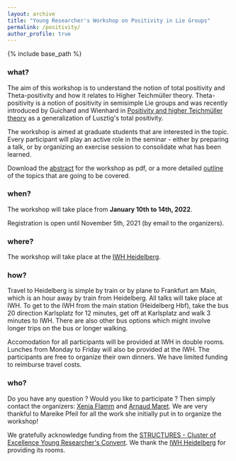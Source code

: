 ```yaml
---
layout: archive
title: "Young Researcher's Workshop on Positivity in Lie Groups"
permalink: /positivity/
author_profile: true
---
```


{% include base_path %}

### what? 
The aim of this workshop is to understand the notion of total positivity and Theta-positivity and how it relates to Higher Teichmüller theory. Theta-positivity is a notion of positivity in semisimple Lie groups and was recently introduced by Guichard and Wienhard in [Positivity and higher Teichmüller theory](https://arxiv.org/abs/1802.02833) as a generalization of Lusztig's total positivity.

The workshop is aimed at graduate students that are interested in the topic. Every participant will play an active role in the seminar - either by preparing a talk, or by organizing an exercise session to consolidate what has been learned.

Download the [abstract](http://arnaudmaret.github.io/files/positivity-abstract.pdf) for the workshop as pdf, or a more detailed [outline](http://arnaudmaret.github.io/files/positivity-outline.pdf) of the topics that are going to be covered. 

### when? 
The workshop will take place from **January 10th to 14th, 2022**.

Registration is open until November 5th, 2021 (by email to the organizers).

### where? 
The workshop will take place at the [IWH Heidelberg](https://www.uni-heidelberg.de/einrichtungen/iwh/).

### how?
Travel to Heidelberg is simple by train or by plane to Frankfurt am Main, which is an hour away by train from Heidelberg. All talks will take place at IWH. To get to the IWH from the main station (Heidelberg Hbf), take the bus 20 direction Karlsplatz for 12 minutes, get off at Karlsplatz and walk 3 minutes to IWH. There are also other bus options which might involve longer trips on the bus or longer walking. 

Accomodation for all participants will be provided at IWH in double rooms. Lunches from Monday to Friday will also be provided at the IWH. The participants are free to organize their own dinners. We have limited funding to reimburse travel costs. 

### who?
Do you have any question ? Would you like to participate ? Then simply contact the organizers: [Xenia Flamm](https://people.math.ethz.ch/~xflamm/) and [Arnaud Maret](http://arnaudmaret.github.io/). We are very thankful to Mareike Pfeil for all the work she initially put in to organize the workshop!

We gratefully acknowledge funding from the [STRUCTURES - Cluster of Excellence Young Researcher's Convent](https://www.structures.uni-heidelberg.de/). We thank the [IWH Heidelberg](https://www.uni-heidelberg.de/einrichtungen/iwh/) for providing its rooms. 


